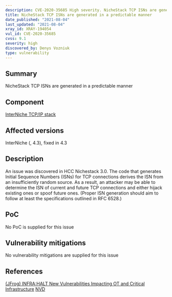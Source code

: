 ```yaml
---
description: CVE-2020-35685 High severity. NicheStack TCP ISNs are generated in a predictable manner
title: NicheStack TCP ISNs are generated in a predictable manner
date_published: "2021-08-04"
last_updated: "2021-08-04"
xray_id: XRAY-194054
vul_id: CVE-2020-35685
cvss: 9.1
severity: high
discovered_by: Denys Vozniuk
type: vulnerability
---
```

## Summary
NicheStack TCP ISNs are generated in a predictable manner

## Component

[InterNiche TCP/IP stack](https://www.hcc-embedded.com/products/networking/tcpip-applications)

## Affected versions

InterNiche (, 4.3), fixed in 4.3

## Description

An issue was discovered in HCC Nichestack 3.0. The code that generates Initial Sequence Numbers (ISNs) for TCP connections derives the ISN from an insufficiently random source. As a result, an attacker may be able to determine the ISN of current and future TCP connections and either hijack existing ones or spoof future ones. (Proper ISN generation should aim to follow at least the specifications outlined in RFC 6528.)

## PoC

No PoC is supplied for this issue

## Vulnerability mitigations

No vulnerability mitigations are supplied for this issue

## References

[(JFrog) INFRA:HALT New Vulnerabilities Impacting OT and Critical Infrastructure](https://jfrog.com/blog/infrahalt-14-new-security-vulnerabilities-found-in-nichestack/)
[NVD](https://nvd.nist.gov/vuln/detail/CVE-2020-35685)